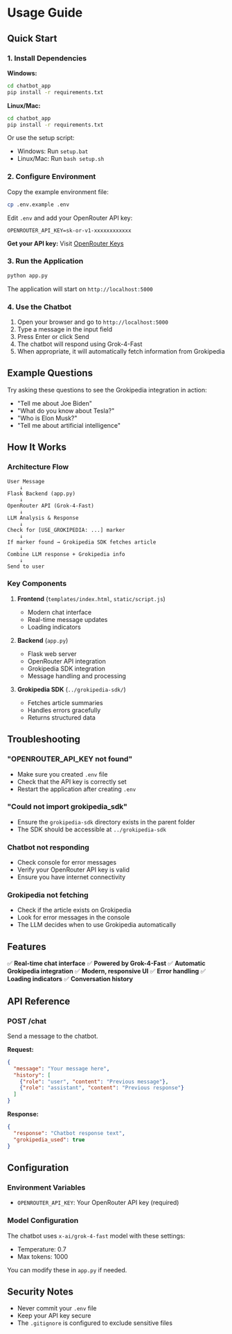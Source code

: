 # Usage Guide

## Quick Start

### 1. Install Dependencies

**Windows:**
```bash
cd chatbot_app
pip install -r requirements.txt
```

**Linux/Mac:**
```bash
cd chatbot_app
pip install -r requirements.txt
```

Or use the setup script:
- Windows: Run `setup.bat`
- Linux/Mac: Run `bash setup.sh`

### 2. Configure Environment

Copy the example environment file:
```bash
cp .env.example .env
```

Edit `.env` and add your OpenRouter API key:
```
OPENROUTER_API_KEY=sk-or-v1-xxxxxxxxxxxx
```

**Get your API key:** Visit [OpenRouter Keys](https://openrouter.ai/keys)

### 3. Run the Application

```bash
python app.py
```

The application will start on `http://localhost:5000`

### 4. Use the Chatbot

1. Open your browser and go to `http://localhost:5000`
2. Type a message in the input field
3. Press Enter or click Send
4. The chatbot will respond using Grok-4-Fast
5. When appropriate, it will automatically fetch information from Grokipedia

## Example Questions

Try asking these questions to see the Grokipedia integration in action:

- "Tell me about Joe Biden"
- "What do you know about Tesla?"
- "Who is Elon Musk?"
- "Tell me about artificial intelligence"

## How It Works

### Architecture Flow

```
User Message
    ↓
Flask Backend (app.py)
    ↓
OpenRouter API (Grok-4-Fast)
    ↓
LLM Analysis & Response
    ↓
Check for [USE_GROKIPEDIA: ...] marker
    ↓
If marker found → Grokipedia SDK fetches article
    ↓
Combine LLM response + Grokipedia info
    ↓
Send to user
```

### Key Components

1. **Frontend** (`templates/index.html`, `static/script.js`)
   - Modern chat interface
   - Real-time message updates
   - Loading indicators

2. **Backend** (`app.py`)
   - Flask web server
   - OpenRouter API integration
   - Grokipedia SDK integration
   - Message handling and processing

3. **Grokipedia SDK** (`../grokipedia-sdk/`)
   - Fetches article summaries
   - Handles errors gracefully
   - Returns structured data

## Troubleshooting

### "OPENROUTER_API_KEY not found"
- Make sure you created `.env` file
- Check that the API key is correctly set
- Restart the application after creating `.env`

### "Could not import grokipedia_sdk"
- Ensure the `grokipedia-sdk` directory exists in the parent folder
- The SDK should be accessible at `../grokipedia-sdk`

### Chatbot not responding
- Check console for error messages
- Verify your OpenRouter API key is valid
- Ensure you have internet connectivity

### Grokipedia not fetching
- Check if the article exists on Grokipedia
- Look for error messages in the console
- The LLM decides when to use Grokipedia automatically

## Features

✅ **Real-time chat interface**
✅ **Powered by Grok-4-Fast**
✅ **Automatic Grokipedia integration**
✅ **Modern, responsive UI**
✅ **Error handling**
✅ **Loading indicators**
✅ **Conversation history**

## API Reference

### POST /chat

Send a message to the chatbot.

**Request:**
```json
{
  "message": "Your message here",
  "history": [
    {"role": "user", "content": "Previous message"},
    {"role": "assistant", "content": "Previous response"}
  ]
}
```

**Response:**
```json
{
  "response": "Chatbot response text",
  "grokipedia_used": true
}
```

## Configuration

### Environment Variables

- `OPENROUTER_API_KEY`: Your OpenRouter API key (required)

### Model Configuration

The chatbot uses `x-ai/grok-4-fast` model with these settings:
- Temperature: 0.7
- Max tokens: 1000

You can modify these in `app.py` if needed.

## Security Notes

- Never commit your `.env` file
- Keep your API key secure
- The `.gitignore` is configured to exclude sensitive files

